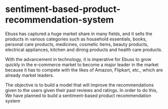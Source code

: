 # sentiment-based-product-recommendation-system
Ebuss has captured a huge market share in many fields, and it sells the products in various categories such as household essentials, books, personal care products, medicines, cosmetic items, beauty products, electrical appliances, kitchen and dining products and health care products.

With the advancement in technology, it is imperative for Ebuss to grow quickly in the e-commerce market to become a major leader in the market because it has to compete with the likes of Amazon, Flipkart, etc., which are already market leaders.

The objective is to build a model that will improve the recommendations given to the users given their past reviews and ratings. In order to do this, We have planned to build a sentiment-based product recommendation system


